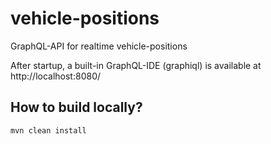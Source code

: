 # vehicle-positions
GraphQL-API for realtime vehicle-positions

After startup, a built-in GraphQL-IDE (graphiql) is available at http://localhost:8080/

## How to build locally?

`mvn clean install`
